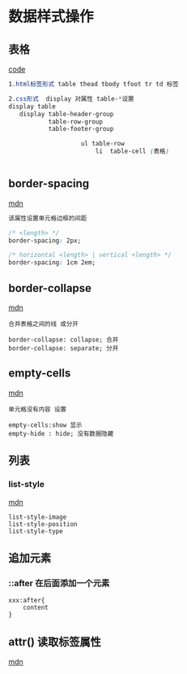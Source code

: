 # 数据样式操作
## 表格
[code](./%E8%A1%A8%E6%A0%BC%E5%88%9B%E5%BB%BA%E7%9A%84%E4%B8%A4%E7%A7%8D%E5%BD%A2%E5%BC%8F.html)
```css
1.html标签形式 table thead tbody tfoot tr td 标签 

2.css形式  display 对属性 table-*设置 
display table
   display table-header-group
           table-row-group
           table-footer-group

                    ul table-row
                        li  table-cell (表格)



```

## border-spacing
[mdn](https://developer.mozilla.org/zh-CN/docs/Web/CSS/border-spacing)
```css
该属性设置单元格边框的间距

/* <length> */
border-spacing: 2px;

/* horizontal <length> | vertical <length> */
border-spacing: 1cm 2em;
```
## border-collapse
[mdn](https://developer.mozilla.org/zh-CN/docs/Web/CSS/border-collapse)
```
合并表格之间的线 或分开

border-collapse: collapse; 合并
border-collapse: separate; 分开

```

## empty-cells
[mdn](https://developer.mozilla.org/zh-CN/docs/Web/CSS/empty-cells)
```
单元格没有内容 设置

empty-cells:show 显示
empty-hide : hide; 没有数据隐藏

```

## 列表
### list-style
[mdn](https://developer.mozilla.org/zh-CN/docs/Web/CSS/list-style)
```
list-style-image
list-style-position
list-style-type

```

## 追加元素
### ::after 在后面添加一个元素
```
xxx:after{
    content
}
```

## attr() 读取标签属性
[mdn](https://developer.mozilla.org/zh-CN/docs/Web/CSS/attr)

